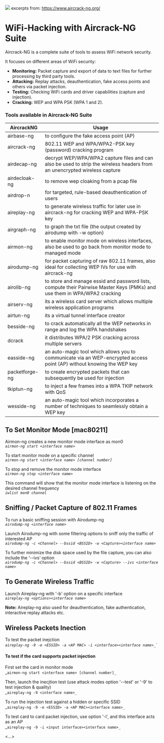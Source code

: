 ![](https://github.com/malsearchs/Wifi-Hacking-AircrackNG-Cheatsheet/blob/master/logo0.jpg)  excerpts from: <https://www.aircrack-ng.org/>
# WiFi-Hacking with Aircrack-NG Suite             




Aircrack-NG is a complete suite of tools to assess WiFi network security.

It focuses on different areas of WiFi security:

+ **Monitoring:** Packet capture and export of data to text files for further processing by third party tools.
+ **Attacking:** Replay attacks, deauthentication, fake access points and others via packet injection.
+ **Testing:** Checking WiFi cards and driver capabilities (capture and injection).
+ **Cracking:** WEP and WPA PSK (WPA 1 and 2).

### Tools available in Aircrack-NG Suite

AircrackNG | Usage
------------ | -------------
airbase-ng | to configure the fake access point (AP)
aircrack-ng | 802.11 WEP and WPA/WPA2-PSK key (password) cracking program
airdecap-ng	| decrypt WEP/WPA/WPA2 capture files and can also be used to strip the wireless headers from an unencrypted wireless capture
airdecloak-ng | to remove wep cloaking from a pcap file
airdrop-n | for targeted, rule-based deauthentication of users
aireplay-ng | to generate wireless traffic for later use in aircrack-ng for cracking WEP and WPA-PSK key
airgraph-ng | to graph the txt file (the output created by airodump with -w option)
airmon-ng | to enable monitor mode on wireless interfaces, also be used to go back from monitor mode to managed mode
airodump-ng | for packet capturing of raw 802.11 frames,  also ideal for collecting WEP IVs for use with aircrack-ng
airolib-ng | to store and manage essid and password lists, compute their Pairwise Master Keys (PMKs) and use them in WPA/WPA2 cracking
airserv-ng | its a wireless card server which allows multiple wireless application programs
airtun-ng | its a virtual tunnel interface creator
besside-ng | to crack automatically all the WEP networks in range and log the WPA handshakes
dcrack | it distributes WPA/2 PSK cracking across multiple servers
easside-ng | an auto-magic tool which allows you to communicate via an WEP-encrypted access point (AP) without knowing the WEP key
packetforge-ng | to create encrypted packets that can subsequently be used for injection
tkiptun-ng | to inject a few frames into a WPA TKIP network with QoS
wesside-ng | an auto-magic tool which incorporates a number of techniques to seamlessly obtain a WEP key


## To Set Monitor Mode [mac80211] <br />
Airmon-ng creates a new monitor mode interface as mon0 <br />
_`airmon-ng start <interface name> `_

To start monitor mode on a specific channel <br />
_`airmon-ng start <interface name> [channel number] `_

To stop and remove the monitor mode interface <br />
_`airmon-ng stop <interface name> `_

This command will show that the monitor mode interface is listening on the desired channel frequency <br />
_`iwlist mon0 channel `_


## Sniffing / Packet Capture of 802.11 Frames <br />

To run a basic sniffing session with Airodump-ng <br />
_`airodump-ng <interface name> `_

Launch Airodump-ng with some filtering options to sniff only the traffic of interested AP <br />
_`airodump-ng -c <Channel> --bssid <BSSID> -w <Capture><interface name> `_

To further minimize the disk space used by the file capture, you can also include the ‘--ivs’ option <br />
_`airodump-ng -c <Channel> --bssid <BSSID> -w <Capture> --ivs <interface name> `_

## To Generate Wireless Traffic  <br />
Launch Aireplay-ng with '-b' option on a specific interface <br /> 
_`aireplay-ng <options><interface name> `_  <br />

**Note:**   Aireplay-ng also used for deauthentication, fake authentication, interactive replay attacks etc. <br />

## Wireless Packets Inection

To test the packet inejction<br />
_`aireplay-ng -9 -e <ESSID> -a <AP MAC> -i <interface><interface name>_`_`

#### To test if the card supports packet injection <br />
First set the card in monitor mode<br />
_`airmon-ng start <interface name> [channel number]_`

Then, launch the inecjtion test (use attack modes option '--test' or '-9' to test injection & quality) <br />
_`aireplay-ng -9 <interface name>_`

To run the injection test against a hidden or specific SSID <br />
_`aireplay-ng -9 -e <ESSID> -a <AP MAC><interface name>_`

To test card to card packet injection, use option '-i', and this interface acts as an AP <br />
_`aireplay-ng -9 -i <input interface><interface name>_`

<...>
